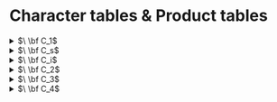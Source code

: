 # Character tables & Product tables

<details>
<summary>$\ \bf C_1$</summary>

|         | $\bf E$ |
|  :---:  |  :---:  |
| $\bf A$ |    1    |
  
|         | $\bf A$ |
|  :---:  |  :---:  |
| $\bf A$ | $\rm A$ |
</details>

<details>
<summary>$\ \bf C_s$</summary>

|         | $\bf E$ | $\rm\boldsymbol{\sigma_h}$ |  Linear , Rotations  |  Quadratic       |     Cubic      |
|  :---:  |  :---:  |          :---:             |  :---:               | :---:            | :---:          |
| $\bf A'$|    1    |             1              |  $x,y,R_z$           | $x^2,y^2,z^2,xy$ | $xz^2,yz^2,x(x^2-3y^2),y(3x^2-y^2)$ |
|$\bf A''$|    1    |            -1              |  $z,R_x,R_y$         | $xz,yz$          | $z^3,xyz,z(x^2-y^2)$ |

|            | $\bf A'$ |  $\bf A''$   |
|  :---:     | :---:    |  :---:       |
| $\bf A'$   | $\rm A'$ | $\rm A''$    |
| $\bf A''$  | $\rm A''$ | $\rm A'$    |
</details>

<details>
<summary>$\ \bf C_i$</summary>

|           | $\bf E$ |     $\bf i$      |  Linear , Rotations  |  Quadratic             |      Cubic      |
|  :---:    |  :---:  |    :---:         |  :---:               | :---:                  |  :---:          |
| $\bf A_g$ |    1    |      1           |  $R_x,R_y,R_z$       | $x^2,y^2,z^2,xy,xz,yz$ |                 |
|$\bf A_u$  |    1    |     -1           |  $x,y,z$             |                        |   $\rm All$     |

|            | $\bf A_g$ |  $\bf A_u$   |
|  :---:     | :---:     |  :---:       |
| $\bf A_g$  | $\rm A_g$ | $\rm A_u$    |
| $\bf A_u$  | $\rm A_u$ | $\rm A_g$    |
</details>

<details>
<summary>$\ \bf C_2$</summary>

|         | $\bf E$ |   $\bf C_2$   |  Linear , Rotations  |  Quadratic       |               Cubic                 |
|  :---:  |  :---:  |     :---:     |  :---:               |    :---:         |                :---:                |
| $\bf A$ |    1    |      1        |  $z,R_z$             | $x^2,y^2,z^2,xy$ |         $z^3,xyz,z(x^2-y^2)$        |
|$\bf B$  |    1    |     -1        |  $x,y,R_x,R_y$       | $xz,yz$          | $xz^2,yz^2,x(x^2-3y^2),y(3x^2-y^2)$ |

|            | $\bf A$ |  $\bf B$  |
|  :---:     | :---:   |  :---:     |
| $\bf A$    | $\rm A$ | $\rm B$    |
| $\bf B$    | $\rm B$ | $\rm A$    |
</details>

<details>
<summary>$\ \bf C_3$</summary>

|         | $\bf E$ |    $\bf C_3$    |   $\bf C_3^2$    |    Linear , Rotations   |         Quadratic       |     Cubic   |
|  :---:  |  :---:  |       :---:     |  :---:           |           :---:         |        :---:            |  :---:      |
| $\bf A$ |    1    |         1       |       1          |        $z,R_z$          |        $x^2+y^2,z^2$    |$z^3,x(x^2-3y^2),y(3y^2-x^2)$|
|$\bf E$  | 1<br>1  | $e$ <br> $e^*$  | $e^*$ <br> $e$   | $(x,y)(R_x,R_y)$        | $(x^2-y^2,xy) (xz,yz)$   |$(xz^2,yz^2)[xyz,z(x^2-y^2)]$

$e=exp(2\pi i/3)$

|            | $\bf A$ |  $\bf E$      |
|  :---:     | :---:   |  :---:        |
| $\bf A$    | $\rm A$ | $\rm E$       |
| $\bf E$    | $\rm E$ | $\rm 2A\oplus E $    |
</details>

<details>
<summary>$\ \bf C_4$</summary>

|         | $\bf E$ |    $\bf C_4$    | $\bf C_2$ |   $\bf C_4^3$  | Linear , Rotations   |      Quadratic     |     Cubic   |
|  :---:  |  :---:  |       :---:     |  :---:    |    :---:       |        :---:         |        :---:       |  :---:      |
| $\bf A$ |    1    |         1       |       1   |       1        |        $z,R_z$       |    $x^2+y^2,z^2$   |     $z^3$   |
| $\bf B$ |    1    |     -1          |     1     |       -1       |                      |     $x^2-y^2,xy$   | $xyz,z(x^2-y^2)$|
|$\bf E$  | 1<br>1  | $i$ <br> $-i$   |-1 <br> -1 | $-i$ <br> $i$  |$(x,y)(R_x,R_y)$      |        $(xz,yz)$   |$(xz^2,yz^2)[x(x^2-3y^2),y(3y^2-x^2)]$

|            | $\bf A$ | $\bf B$       | $\bf E$      |
|  :---:     | :---:   |  :---:        | :---:        |
| $\bf A$    | $\rm A$ |   $\rm B$     |$\rm E$       |
|$\bf B$     | $\rm B$ |   $\rm A$     |$\rm E$       |
| $\bf E$    | $\rm E$ |    $\rm E$    |$\rm 2A\oplus2B $    |
</details>


